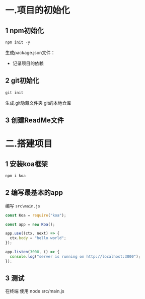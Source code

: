 # 一.项目的初始化

## 1 npm初始化

```javascript
npm init -y 
```

生成package.json文件：

- 记录项目的依赖

## 2 git初始化

```javascript
git init
```

生成.git隐藏文件夹 git的本地仓库

## 3 创建ReadMe文件



# 二.搭建项目

## 1 安装koa框架

```javascript
npm i koa
```

## 2 编写最基本的app

编写 `src\main.js`

```javascript
const Koa = require("koa");

const app = new Koa();

app.use((ctx, next) => {
  ctx.body = "hello world";
});

app.listen(3000, () => {
  console.log("server is running on http://localhost:3000");
});
```



## 3 测试

在终端 使用 node src/main.js

